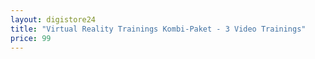 ```yaml
---
layout: digistore24
title: "Virtual Reality Trainings Kombi-Paket - 3 Video Trainings"
price: 99
---
```

